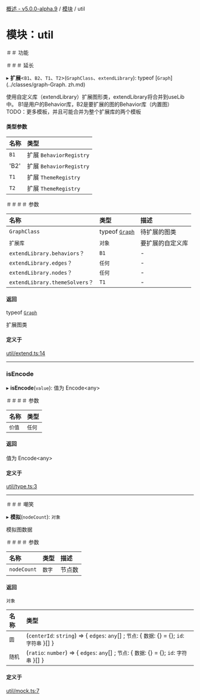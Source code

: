 [概述 - v5.0.0-alpha.9](../README.zh.md) / [模块](../modules.zh.md) / util 

 # 模块：util 

 ＃＃ 功能 

 ＃＃＃ 延长 

 ▸ **扩展**<`B1`、`B2`、`T1`、`T2`\>(`GraphClass`、`extendLibrary`): typeof [`Graph`](../classes/graph-Graph. zh.md) 

 使用自定义库（extendLibrary）扩展图形类，extendLibrary将合并到useLib中。 
 B1是用户的Behavior库，B2是要扩展的图的Behavior库（内置图） 
 TODO：更多模板，并且可能合并为整个扩展库的两个模板 

 #### 类型参数 

 | 名称 | 类型 | 
 | :------ | :------ | 
 | `B1` | 扩展 `BehaviorRegistry` | 
 | 'B2' | 扩展 `BehaviorRegistry` | 
 | `T1` | 扩展 `ThemeRegistry` | 
 | `T2` | 扩展 `ThemeRegistry` | 

 ＃＃＃＃ 参数 

 | 名称 | 类型 | 描述 | 
 | :------ | :------ | :------ | 
 | `GraphClass` | typeof [`Graph`](../classes/graph-Graph.zh.md) | 待扩展的图类 | 
 | `扩展库` | `对象` | 要扩展的自定义库 | 
 | `extendLibrary.behaviors？` | `B1` | - | 
 | `extendLibrary.edges？` | `任何` | - | 
 | `extendLibrary.nodes？` | `任何` | - | 
 | `extendLibrary.themeSolvers？` | `T1` | - | 

 #### 返回 

 typeof [`Graph`](../classes/graph-Graph.zh.md) 

 扩展图类 

 #### 定义于 

 [util/extend.ts:14](https://github.com/antvis/G6/blob/c9548251ff/packages/g6/src/util/extend.ts#L14) 

 ___ 

 ### isEncode 

 ▸ **isEncode**(`value`): 值为 Encode<any\> 

 ＃＃＃＃ 参数 

 | 名称 | 类型 | 
 | :------ | :------ | 
 | `价值` | `任何` | 

 #### 返回 

 值为 Encode<any\> 

 #### 定义于 

 [util/type.ts:3](https://github.com/antvis/G6/blob/c9548251ff/packages/g6/src/util/type.ts#L3) 

 ___ 

 ＃＃＃ 嘲笑 

 ▸ **模拟**(`nodeCount`): `对象` 

 模拟图数据 

 ＃＃＃＃ 参数 

 | 名称 | 类型 | 描述 | 
 | :------ | :------ | :------ | 
 | `nodeCount` | `数字` | 节点数 | 

 #### 返回 

 `对象` 

 | 名称 | 类型 | 
 | :------ | :------ | 
 | `圆` | (`centerId`: `string`) => { `edges`: `any`[] ; `节点`: { `数据`: {} = {}; `id`: `字符串` }[] } | 
 | `随机` | (`ratio`: `number`) => { `edges`: `any`[] ; `节点`: { `数据`: {} = {}; `id`: `字符串` }[] } | 

 #### 定义于 

 [util/mock.ts:7](https://github.com/antvis/G6/blob/c9548251ff/packages/g6/src/util/mock.ts#L7)